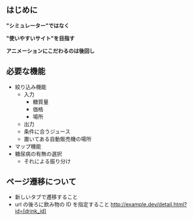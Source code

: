 ## はじめに

**"シミュレーター"ではなく**

**"使いやすいサイト"を目指す**

**アニメーションにこだわるのは後回し**

## 必要な機能

- 絞り込み機能
  - 入力
    - 糖質量
    - 価格
    - 場所
  - 出力
  - 条件に合うジュース
  - 置いてある自動販売機の場所
- マップ機能
- 糖尿病の有無の選択
  - それによる振り分け

## ページ遷移について

- 新しいタブで遷移すること
- url の後ろに飲み物の ID を指定すること
  http://example.dev/detail.html?id=[drink_id]
